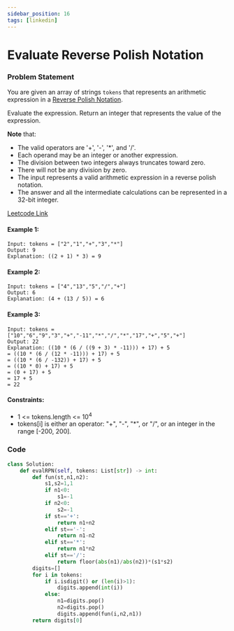 ```yaml
---
sidebar_position: 16
tags: [linkedin]
---
```


# Evaluate Reverse Polish Notation

### Problem Statement

You are given an array of strings `tokens` that represents an arithmetic expression in a [Reverse Polish Notation](http://en.wikipedia.org/wiki/Reverse_Polish_notation).

Evaluate the expression. Return an integer that represents the value of the expression.

**Note** that:

- The valid operators are '+', '-', '\*', and '/'.
- Each operand may be an integer or another expression.
- The division between two integers always truncates toward zero.
- There will not be any division by zero.
- The input represents a valid arithmetic expression in a reverse polish notation.
- The answer and all the intermediate calculations can be represented in a 32-bit integer.

[Leetcode Link](https://leetcode.com/problems/evaluate-reverse-polish-notation/)

#### Example 1:

```
Input: tokens = ["2","1","+","3","*"]
Output: 9
Explanation: ((2 + 1) * 3) = 9
```

#### Example 2:

```
Input: tokens = ["4","13","5","/","+"]
Output: 6
Explanation: (4 + (13 / 5)) = 6
```

#### Example 3:

```
Input: tokens = ["10","6","9","3","+","-11","*","/","*","17","+","5","+"]
Output: 22
Explanation: ((10 * (6 / ((9 + 3) * -11))) + 17) + 5
= ((10 * (6 / (12 * -11))) + 17) + 5
= ((10 * (6 / -132)) + 17) + 5
= ((10 * 0) + 17) + 5
= (0 + 17) + 5
= 17 + 5
= 22
```

#### Constraints:

- 1 <= tokens.length <= 10<sup>4</sup>
- tokens[i] is either an operator: "+", "-", "\*", or "/", or an integer in the range [-200, 200].

### Code

```python title="Python"
class Solution:
    def evalRPN(self, tokens: List[str]) -> int:
        def fun(st,n1,n2):
            s1,s2=1,1
            if n1<0:
                s1=-1
            if n2<0:
                s2=-1
            if st=='+':
                return n1+n2
            elif st=='-':
                return n1-n2
            elif st=='*':
                return n1*n2
            elif st=='/':
                return floor(abs(n1)/abs(n2))*(s1*s2)
        digits=[]
        for i in tokens:
            if i.isdigit() or (len(i)>1):
                digits.append(int(i))
            else:
                n1=digits.pop()
                n2=digits.pop()
                digits.append(fun(i,n2,n1))
        return digits[0]
```
